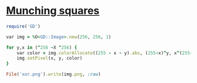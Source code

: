 [1]: http://rosettacode.org/wiki/Munching_squares

# [Munching squares][1]

```ruby
require('GD')

var img = %O<GD::Image>.new(256, 256, 1)

for y,x in (^256 ~X ^256) {
    var color = img.colorAllocate((255 - x - y).abs, (255-x)^y, x^(255-y))
    img.setPixel(x, y, color)
}

File('xor.png').write(img.png, :raw)
```
